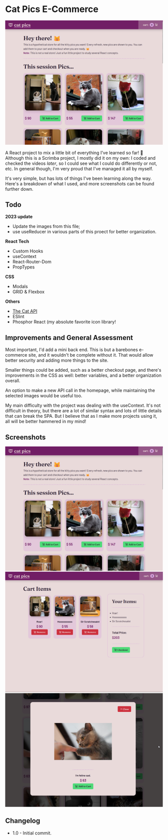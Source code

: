 # Cat Pics E-Commerce

![](<./public/thmb (3).png>)

A React project to mix a little bit of everything I've learned so far! 🎉
Although this is a Scrimba project, I mostly did it on my own: I coded and checked the videos _later_, so I could see what I could do differently or not, etc. In general though, I'm very proud that I've managed it all by myself.

It's very simple, but has lots of things I've been learning along the way. Here's a breakdown of what I used, and more screenshots can be found further down.

## Todo

**2023 update**

-   Update the images from this file;
-   use useReducer in various parts of this proect for better organization.

**React Tech**

-   Custom Hooks
-   useContext
-   React-Router-Dom
-   PropTypes

**CSS**

-   Modals
-   GRID & Flexbox

**Others**

-   [The Cat API](https://thecatapi.com/)
-   ESlint
-   Phosphor React (my absolute favorite icon library!

## Improvements and General Assessment

Most important, I'd add a mini back end. This is but a barebones e-commerce site, and it wouldn't be complete without it. That would allow better security and adding more things to the site.

Smaller things could be added, such as a better checkout page, and there's improvements in the CSS as well: better variables, and a better organization overall.

An option to make a new API call in the homepage, while maintaining the selected images would be useful too.

My main difficulty with the project was dealing with the useContext. It's not difficult in theory, but there are a lot of similar syntax and lots of little details that can break the SPA. But I believe that as I make more projects using it, all will be better hammered in my mind!
<br>

## Screenshots

![](<./public/thmb (3).png>)
![](<./public/thmb (2).png>)
![](<./public/thmb (1).png>)

## Changelog

-   1.0 - Initial commit.
